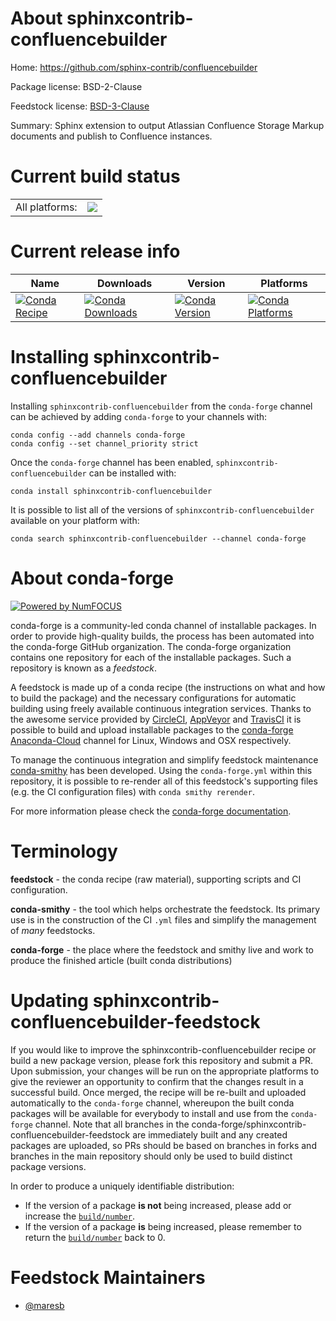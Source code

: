 About sphinxcontrib-confluencebuilder
=====================================

Home: https://github.com/sphinx-contrib/confluencebuilder

Package license: BSD-2-Clause

Feedstock license: [BSD-3-Clause](https://github.com/conda-forge/sphinxcontrib-confluencebuilder-feedstock/blob/master/LICENSE.txt)

Summary: Sphinx extension to output Atlassian Confluence Storage Markup documents and publish to Confluence instances.

Current build status
====================


<table><tr><td>All platforms:</td>
    <td>
      <a href="https://dev.azure.com/conda-forge/feedstock-builds/_build/latest?definitionId=12541&branchName=master">
        <img src="https://dev.azure.com/conda-forge/feedstock-builds/_apis/build/status/sphinxcontrib-confluencebuilder-feedstock?branchName=master">
      </a>
    </td>
  </tr>
</table>

Current release info
====================

| Name | Downloads | Version | Platforms |
| --- | --- | --- | --- |
| [![Conda Recipe](https://img.shields.io/badge/recipe-sphinxcontrib--confluencebuilder-green.svg)](https://anaconda.org/conda-forge/sphinxcontrib-confluencebuilder) | [![Conda Downloads](https://img.shields.io/conda/dn/conda-forge/sphinxcontrib-confluencebuilder.svg)](https://anaconda.org/conda-forge/sphinxcontrib-confluencebuilder) | [![Conda Version](https://img.shields.io/conda/vn/conda-forge/sphinxcontrib-confluencebuilder.svg)](https://anaconda.org/conda-forge/sphinxcontrib-confluencebuilder) | [![Conda Platforms](https://img.shields.io/conda/pn/conda-forge/sphinxcontrib-confluencebuilder.svg)](https://anaconda.org/conda-forge/sphinxcontrib-confluencebuilder) |

Installing sphinxcontrib-confluencebuilder
==========================================

Installing `sphinxcontrib-confluencebuilder` from the `conda-forge` channel can be achieved by adding `conda-forge` to your channels with:

```
conda config --add channels conda-forge
conda config --set channel_priority strict
```

Once the `conda-forge` channel has been enabled, `sphinxcontrib-confluencebuilder` can be installed with:

```
conda install sphinxcontrib-confluencebuilder
```

It is possible to list all of the versions of `sphinxcontrib-confluencebuilder` available on your platform with:

```
conda search sphinxcontrib-confluencebuilder --channel conda-forge
```


About conda-forge
=================

[![Powered by
NumFOCUS](https://img.shields.io/badge/powered%20by-NumFOCUS-orange.svg?style=flat&colorA=E1523D&colorB=007D8A)](https://numfocus.org)

conda-forge is a community-led conda channel of installable packages.
In order to provide high-quality builds, the process has been automated into the
conda-forge GitHub organization. The conda-forge organization contains one repository
for each of the installable packages. Such a repository is known as a *feedstock*.

A feedstock is made up of a conda recipe (the instructions on what and how to build
the package) and the necessary configurations for automatic building using freely
available continuous integration services. Thanks to the awesome service provided by
[CircleCI](https://circleci.com/), [AppVeyor](https://www.appveyor.com/)
and [TravisCI](https://travis-ci.com/) it is possible to build and upload installable
packages to the [conda-forge](https://anaconda.org/conda-forge)
[Anaconda-Cloud](https://anaconda.org/) channel for Linux, Windows and OSX respectively.

To manage the continuous integration and simplify feedstock maintenance
[conda-smithy](https://github.com/conda-forge/conda-smithy) has been developed.
Using the ``conda-forge.yml`` within this repository, it is possible to re-render all of
this feedstock's supporting files (e.g. the CI configuration files) with ``conda smithy rerender``.

For more information please check the [conda-forge documentation](https://conda-forge.org/docs/).

Terminology
===========

**feedstock** - the conda recipe (raw material), supporting scripts and CI configuration.

**conda-smithy** - the tool which helps orchestrate the feedstock.
                   Its primary use is in the construction of the CI ``.yml`` files
                   and simplify the management of *many* feedstocks.

**conda-forge** - the place where the feedstock and smithy live and work to
                  produce the finished article (built conda distributions)


Updating sphinxcontrib-confluencebuilder-feedstock
==================================================

If you would like to improve the sphinxcontrib-confluencebuilder recipe or build a new
package version, please fork this repository and submit a PR. Upon submission,
your changes will be run on the appropriate platforms to give the reviewer an
opportunity to confirm that the changes result in a successful build. Once
merged, the recipe will be re-built and uploaded automatically to the
`conda-forge` channel, whereupon the built conda packages will be available for
everybody to install and use from the `conda-forge` channel.
Note that all branches in the conda-forge/sphinxcontrib-confluencebuilder-feedstock are
immediately built and any created packages are uploaded, so PRs should be based
on branches in forks and branches in the main repository should only be used to
build distinct package versions.

In order to produce a uniquely identifiable distribution:
 * If the version of a package **is not** being increased, please add or increase
   the [``build/number``](https://docs.conda.io/projects/conda-build/en/latest/resources/define-metadata.html#build-number-and-string).
 * If the version of a package **is** being increased, please remember to return
   the [``build/number``](https://docs.conda.io/projects/conda-build/en/latest/resources/define-metadata.html#build-number-and-string)
   back to 0.

Feedstock Maintainers
=====================

* [@maresb](https://github.com/maresb/)

